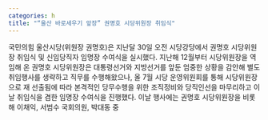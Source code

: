 ```yaml
---
categories: h
title: "“울산 바로세우기 앞장” 권명호 시당위원장 취임식"
---
```

국민의힘 울산시당(위원장 권명호)은 지난달 30일 오전 시당강당에서 권명호 시당위원장 취임식 및 신임당직자 임명장 수여식을 실시했다. 지난해 12월부터 시당위원장을 역임해 온 권명호 시당위원장은 대통령선거와 지방선거를 앞둔 엄중한 상황을 감안해 별도 취임행사를 생략하고 직무를 수행해왔으나, 올 7월 시당 운영위원회를 통해 시당위원장으로 재 선출됨에 따라 본격적인 당무수행을 위한 조직정비와 당직인선을 마무리하고 이날 취임식을 겸한 임명장 수여식을 진행했다. 이날 행사에는 권명호 시당위원장을 비롯해 이채익, 서범수 국회의원, 박대동 중